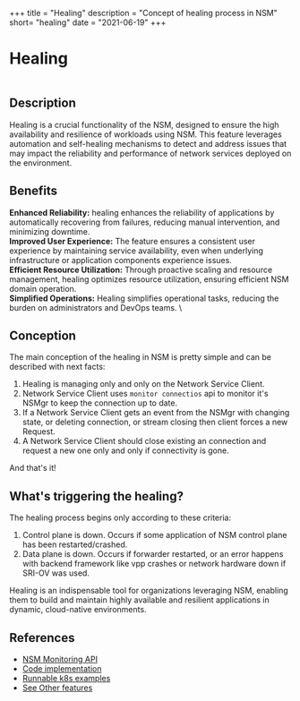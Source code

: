 +++
title = "Healing"
description = "Concept of healing process in NSM"
short= "healing"
date = "2021-06-19"
+++

# Healing

<div class="mxgraph" style="max-width:100%;border:1px solid transparent;" data-mxgraph="{&quot;highlight&quot;:&quot;#0000ff&quot;,&quot;nav&quot;:true,&quot;resize&quot;:true,&quot;page&quot;:0,&quot;toolbar&quot;:&quot;pages zoom layers tags lightbox&quot;,&quot;edit&quot;:&quot;_blank&quot;,&quot;xml&quot;:&quot;&lt;mxfile host=\&quot;app.diagrams.net\&quot; modified=\&quot;2023-09-11T20:46:54.995Z\&quot; agent=\&quot;Mozilla/5.0 (X11; Linux x86_64) AppleWebKit/537.36 (KHTML, like Gecko) Chrome/115.0.0.0 Safari/537.36\&quot; etag=\&quot;tyijm5trw9P4WcG1mQ-V\&quot; version=\&quot;21.7.4\&quot; pages=\&quot;3\&quot;&gt;\n  &lt;diagram name=\&quot;Basic NSM connection\&quot; id=\&quot;Hw3BWCYWfQ9POoBaBKqi\&quot;&gt;\n    &lt;mxGraphModel dx=\&quot;2358\&quot; dy=\&quot;1311\&quot; grid=\&quot;1\&quot; gridSize=\&quot;10\&quot; guides=\&quot;1\&quot; tooltips=\&quot;1\&quot; connect=\&quot;1\&quot; arrows=\&quot;1\&quot; fold=\&quot;1\&quot; page=\&quot;1\&quot; pageScale=\&quot;1\&quot; pageWidth=\&quot;850\&quot; pageHeight=\&quot;1100\&quot; math=\&quot;0\&quot; shadow=\&quot;0\&quot;&gt;\n      &lt;root&gt;\n        &lt;UserObject label=\&quot;\&quot; animation=\&quot;show 9kpMYaDJPGML5vcq7PKG-3 fade&amp;#xa;wait 1000&amp;#xa;&amp;#xa;hide 9kpMYaDJPGML5vcq7PKG-3&amp;#xa;wait 1000&amp;#xa;&amp;#xa;show 9kpMYaDJPGML5vcq7PKG-3 fade&amp;#xa;wait 1000&amp;#xa;&amp;#xa;hide 9kpMYaDJPGML5vcq7PKG-3&amp;#xa;wait 1000&amp;#xa;&amp;#xa;show 9kpMYaDJPGML5vcq7PKG-3 fade&amp;#xa;wait 1000\&quot; id=\&quot;0\&quot;&gt;\n          &lt;mxCell /&gt;\n        &lt;/UserObject&gt;\n        &lt;mxCell id=\&quot;1\&quot; parent=\&quot;0\&quot; /&gt;\n        &lt;mxCell id=\&quot;omH3HDC0cTvjw3kSEv1N-3\&quot; value=\&quot;NSC\&quot; style=\&quot;ellipse;whiteSpace=wrap;html=1;aspect=fixed;fillColor=#007FFF;strokeColor=#6c8ebf;\&quot; parent=\&quot;1\&quot; vertex=\&quot;1\&quot;&gt;\n          &lt;mxGeometry x=\&quot;40\&quot; y=\&quot;152.5\&quot; width=\&quot;70\&quot; height=\&quot;70\&quot; as=\&quot;geometry\&quot; /&gt;\n        &lt;/mxCell&gt;\n        &lt;mxCell id=\&quot;omH3HDC0cTvjw3kSEv1N-9\&quot; value=\&quot;Network Service\&quot; style=\&quot;ellipse;shape=cloud;whiteSpace=wrap;html=1;\&quot; parent=\&quot;1\&quot; vertex=\&quot;1\&quot;&gt;\n          &lt;mxGeometry x=\&quot;370\&quot; y=\&quot;127.5\&quot; width=\&quot;170\&quot; height=\&quot;120\&quot; as=\&quot;geometry\&quot; /&gt;\n        &lt;/mxCell&gt;\n        &lt;mxCell id=\&quot;omH3HDC0cTvjw3kSEv1N-10\&quot; value=\&quot;NSM\&quot; style=\&quot;rounded=1;whiteSpace=wrap;html=1;fillColor=#dae8fc;strokeColor=#6c8ebf;\&quot; parent=\&quot;1\&quot; vertex=\&quot;1\&quot;&gt;\n          &lt;mxGeometry x=\&quot;210\&quot; y=\&quot;20\&quot; width=\&quot;120\&quot; height=\&quot;60\&quot; as=\&quot;geometry\&quot; /&gt;\n        &lt;/mxCell&gt;\n        &lt;mxCell id=\&quot;omH3HDC0cTvjw3kSEv1N-11\&quot; value=\&quot;\&quot; style=\&quot;shape=flexArrow;endArrow=classic;html=1;rounded=0;exitX=1;exitY=0;exitDx=0;exitDy=0;entryX=0;entryY=0.5;entryDx=0;entryDy=0;flowAnimation=1;\&quot; parent=\&quot;1\&quot; source=\&quot;omH3HDC0cTvjw3kSEv1N-3\&quot; target=\&quot;omH3HDC0cTvjw3kSEv1N-10\&quot; edge=\&quot;1\&quot;&gt;\n          &lt;mxGeometry width=\&quot;50\&quot; height=\&quot;50\&quot; relative=\&quot;1\&quot; as=\&quot;geometry\&quot;&gt;\n            &lt;mxPoint x=\&quot;139.99999999999997\&quot; y=\&quot;103.89999999999998\&quot; as=\&quot;sourcePoint\&quot; /&gt;\n            &lt;mxPoint x=\&quot;237.4\&quot; y=\&quot;100\&quot; as=\&quot;targetPoint\&quot; /&gt;\n          &lt;/mxGeometry&gt;\n        &lt;/mxCell&gt;\n        &lt;mxCell id=\&quot;omH3HDC0cTvjw3kSEv1N-13\&quot; value=\&quot;\&quot; style=\&quot;shape=flexArrow;endArrow=classic;html=1;rounded=0;exitX=1.019;exitY=0.511;exitDx=0;exitDy=0;entryX=0.4;entryY=0.1;entryDx=0;entryDy=0;flowAnimation=1;exitPerimeter=0;entryPerimeter=0;\&quot; parent=\&quot;1\&quot; source=\&quot;omH3HDC0cTvjw3kSEv1N-10\&quot; target=\&quot;omH3HDC0cTvjw3kSEv1N-9\&quot; edge=\&quot;1\&quot;&gt;\n          &lt;mxGeometry width=\&quot;50\&quot; height=\&quot;50\&quot; relative=\&quot;1\&quot; as=\&quot;geometry\&quot;&gt;\n            &lt;mxPoint x=\&quot;360\&quot; y=\&quot;92\&quot; as=\&quot;sourcePoint\&quot; /&gt;\n            &lt;mxPoint x=\&quot;457\&quot; y=\&quot;20\&quot; as=\&quot;targetPoint\&quot; /&gt;\n          &lt;/mxGeometry&gt;\n        &lt;/mxCell&gt;\n        &lt;mxCell id=\&quot;omH3HDC0cTvjw3kSEv1N-15\&quot; value=\&quot;\&quot; style=\&quot;shape=cylinder3;whiteSpace=wrap;html=1;boundedLbl=1;backgroundOutline=1;size=15;rotation=90;fillColor=#e1d5e7;strokeColor=#9673a6;opacity=85;\&quot; parent=\&quot;1\&quot; vertex=\&quot;1\&quot;&gt;\n          &lt;mxGeometry x=\&quot;232.5\&quot; y=\&quot;35\&quot; width=\&quot;30\&quot; height=\&quot;310\&quot; as=\&quot;geometry\&quot; /&gt;\n        &lt;/mxCell&gt;\n        &lt;mxCell id=\&quot;omH3HDC0cTvjw3kSEv1N-16\&quot; value=\&quot;\&quot; style=\&quot;endArrow=none;dashed=1;html=1;dashPattern=1 3;strokeWidth=2;rounded=0;exitX=0.5;exitY=1;exitDx=0;exitDy=0;exitPerimeter=0;entryX=0.56;entryY=0.094;entryDx=0;entryDy=0;entryPerimeter=0;strokeColor=#FFFFFF;flowAnimation=1;\&quot; parent=\&quot;1\&quot; source=\&quot;omH3HDC0cTvjw3kSEv1N-15\&quot; target=\&quot;omH3HDC0cTvjw3kSEv1N-15\&quot; edge=\&quot;1\&quot;&gt;\n          &lt;mxGeometry width=\&quot;50\&quot; height=\&quot;50\&quot; relative=\&quot;1\&quot; as=\&quot;geometry\&quot;&gt;\n            &lt;mxPoint x=\&quot;200\&quot; y=\&quot;270\&quot; as=\&quot;sourcePoint\&quot; /&gt;\n            &lt;mxPoint x=\&quot;250\&quot; y=\&quot;220\&quot; as=\&quot;targetPoint\&quot; /&gt;\n          &lt;/mxGeometry&gt;\n        &lt;/mxCell&gt;\n        &lt;mxCell id=\&quot;omH3HDC0cTvjw3kSEv1N-17\&quot; value=\&quot;vWire\&quot; style=\&quot;text;html=1;align=center;verticalAlign=middle;resizable=0;points=[];autosize=1;strokeColor=none;fillColor=none;\&quot; parent=\&quot;1\&quot; vertex=\&quot;1\&quot;&gt;\n          &lt;mxGeometry x=\&quot;232.5\&quot; y=\&quot;140\&quot; width=\&quot;50\&quot; height=\&quot;30\&quot; as=\&quot;geometry\&quot; /&gt;\n        &lt;/mxCell&gt;\n        &lt;mxCell id=\&quot;omH3HDC0cTvjw3kSEv1N-23\&quot; value=\&quot;MonitorConnections()\&quot; style=\&quot;text;html=1;strokeColor=none;fillColor=none;align=center;verticalAlign=middle;whiteSpace=wrap;rounded=0;rotation=0;\&quot; parent=\&quot;1\&quot; vertex=\&quot;1\&quot;&gt;\n          &lt;mxGeometry x=\&quot;70\&quot; y=\&quot;60\&quot; width=\&quot;60\&quot; height=\&quot;30\&quot; as=\&quot;geometry\&quot; /&gt;\n        &lt;/mxCell&gt;\n        &lt;mxCell id=\&quot;omH3HDC0cTvjw3kSEv1N-24\&quot; value=\&quot;MonitorConnections()\&quot; style=\&quot;text;html=1;strokeColor=none;fillColor=none;align=center;verticalAlign=middle;whiteSpace=wrap;rounded=0;rotation=0;\&quot; parent=\&quot;1\&quot; vertex=\&quot;1\&quot;&gt;\n          &lt;mxGeometry x=\&quot;425\&quot; y=\&quot;60\&quot; width=\&quot;60\&quot; height=\&quot;30\&quot; as=\&quot;geometry\&quot; /&gt;\n        &lt;/mxCell&gt;\n        &lt;mxCell id=\&quot;hXiCzstOjBck-mbvdz4y-1\&quot; value=\&quot;NSC monitors events from NSM&amp;amp;nbsp;&amp;amp;nbsp;\&quot; style=\&quot;text;html=1;strokeColor=none;fillColor=none;align=center;verticalAlign=middle;whiteSpace=wrap;rounded=0;fontStyle=2\&quot; parent=\&quot;1\&quot; vertex=\&quot;1\&quot;&gt;\n          &lt;mxGeometry x=\&quot;157.5\&quot; y=\&quot;230\&quot; width=\&quot;200\&quot; height=\&quot;30\&quot; as=\&quot;geometry\&quot; /&gt;\n        &lt;/mxCell&gt;\n      &lt;/root&gt;\n    &lt;/mxGraphModel&gt;\n  &lt;/diagram&gt;\n  &lt;diagram name=\&quot;Controlplane is donw\&quot; id=\&quot;fCFuQAEkd7ZuGsZLUe5C\&quot;&gt;\n    &lt;mxGraphModel dx=\&quot;1123\&quot; dy=\&quot;1724\&quot; grid=\&quot;1\&quot; gridSize=\&quot;10\&quot; guides=\&quot;1\&quot; tooltips=\&quot;1\&quot; connect=\&quot;1\&quot; arrows=\&quot;1\&quot; fold=\&quot;1\&quot; page=\&quot;1\&quot; pageScale=\&quot;1\&quot; pageWidth=\&quot;850\&quot; pageHeight=\&quot;1100\&quot; math=\&quot;0\&quot; shadow=\&quot;0\&quot;&gt;\n      &lt;root&gt;\n        &lt;UserObject label=\&quot;\&quot; animation=\&quot;show 9kpMYaDJPGML5vcq7PKG-3 fade&amp;#xa;wait 1000&amp;#xa;&amp;#xa;hide 9kpMYaDJPGML5vcq7PKG-3&amp;#xa;wait 1000&amp;#xa;&amp;#xa;show 9kpMYaDJPGML5vcq7PKG-3 fade&amp;#xa;wait 1000&amp;#xa;&amp;#xa;hide 9kpMYaDJPGML5vcq7PKG-3&amp;#xa;wait 1000&amp;#xa;&amp;#xa;show 9kpMYaDJPGML5vcq7PKG-3 fade&amp;#xa;wait 1000\&quot; id=\&quot;AYK4R7hhKtBka3B4-u9C-0\&quot;&gt;\n          &lt;mxCell /&gt;\n        &lt;/UserObject&gt;\n        &lt;mxCell id=\&quot;AYK4R7hhKtBka3B4-u9C-1\&quot; parent=\&quot;AYK4R7hhKtBka3B4-u9C-0\&quot; /&gt;\n        &lt;mxCell id=\&quot;AYK4R7hhKtBka3B4-u9C-2\&quot; value=\&quot;NSC\&quot; style=\&quot;ellipse;whiteSpace=wrap;html=1;aspect=fixed;fillColor=#007FFF;strokeColor=#6c8ebf;\&quot; parent=\&quot;AYK4R7hhKtBka3B4-u9C-1\&quot; vertex=\&quot;1\&quot;&gt;\n          &lt;mxGeometry x=\&quot;40\&quot; y=\&quot;152.5\&quot; width=\&quot;70\&quot; height=\&quot;70\&quot; as=\&quot;geometry\&quot; /&gt;\n        &lt;/mxCell&gt;\n        &lt;mxCell id=\&quot;AYK4R7hhKtBka3B4-u9C-3\&quot; value=\&quot;Network Service\&quot; style=\&quot;ellipse;shape=cloud;whiteSpace=wrap;html=1;\&quot; parent=\&quot;AYK4R7hhKtBka3B4-u9C-1\&quot; vertex=\&quot;1\&quot;&gt;\n          &lt;mxGeometry x=\&quot;370\&quot; y=\&quot;127.5\&quot; width=\&quot;170\&quot; height=\&quot;120\&quot; as=\&quot;geometry\&quot; /&gt;\n        &lt;/mxCell&gt;\n        &lt;mxCell id=\&quot;AYK4R7hhKtBka3B4-u9C-4\&quot; value=\&quot;NSM\&quot; style=\&quot;rounded=1;whiteSpace=wrap;html=1;fillColor=#dae8fc;strokeColor=#6c8ebf;\&quot; parent=\&quot;AYK4R7hhKtBka3B4-u9C-1\&quot; vertex=\&quot;1\&quot;&gt;\n          &lt;mxGeometry x=\&quot;210\&quot; y=\&quot;20\&quot; width=\&quot;120\&quot; height=\&quot;60\&quot; as=\&quot;geometry\&quot; /&gt;\n        &lt;/mxCell&gt;\n        &lt;mxCell id=\&quot;AYK4R7hhKtBka3B4-u9C-7\&quot; value=\&quot;\&quot; style=\&quot;shape=cylinder3;whiteSpace=wrap;html=1;boundedLbl=1;backgroundOutline=1;size=15;rotation=90;fillColor=#e1d5e7;strokeColor=#9673a6;opacity=85;\&quot; parent=\&quot;AYK4R7hhKtBka3B4-u9C-1\&quot; vertex=\&quot;1\&quot;&gt;\n          &lt;mxGeometry x=\&quot;232.5\&quot; y=\&quot;35\&quot; width=\&quot;30\&quot; height=\&quot;310\&quot; as=\&quot;geometry\&quot; /&gt;\n        &lt;/mxCell&gt;\n        &lt;mxCell id=\&quot;AYK4R7hhKtBka3B4-u9C-8\&quot; value=\&quot;\&quot; style=\&quot;endArrow=none;dashed=1;html=1;dashPattern=1 2;strokeWidth=2;rounded=0;exitX=0.5;exitY=1;exitDx=0;exitDy=0;exitPerimeter=0;entryX=0.56;entryY=0.094;entryDx=0;entryDy=0;entryPerimeter=0;strokeColor=#FFFFFF;flowAnimation=1;\&quot; parent=\&quot;AYK4R7hhKtBka3B4-u9C-1\&quot; source=\&quot;AYK4R7hhKtBka3B4-u9C-7\&quot; target=\&quot;AYK4R7hhKtBka3B4-u9C-7\&quot; edge=\&quot;1\&quot;&gt;\n          &lt;mxGeometry width=\&quot;50\&quot; height=\&quot;50\&quot; relative=\&quot;1\&quot; as=\&quot;geometry\&quot;&gt;\n            &lt;mxPoint x=\&quot;200\&quot; y=\&quot;270\&quot; as=\&quot;sourcePoint\&quot; /&gt;\n            &lt;mxPoint x=\&quot;250\&quot; y=\&quot;220\&quot; as=\&quot;targetPoint\&quot; /&gt;\n          &lt;/mxGeometry&gt;\n        &lt;/mxCell&gt;\n        &lt;mxCell id=\&quot;AYK4R7hhKtBka3B4-u9C-9\&quot; value=\&quot;vWire\&quot; style=\&quot;text;html=1;align=center;verticalAlign=middle;resizable=0;points=[];autosize=1;strokeColor=none;fillColor=none;\&quot; parent=\&quot;AYK4R7hhKtBka3B4-u9C-1\&quot; vertex=\&quot;1\&quot;&gt;\n          &lt;mxGeometry x=\&quot;232.5\&quot; y=\&quot;140\&quot; width=\&quot;50\&quot; height=\&quot;30\&quot; as=\&quot;geometry\&quot; /&gt;\n        &lt;/mxCell&gt;\n        &lt;mxCell id=\&quot;AYK4R7hhKtBka3B4-u9C-10\&quot; value=\&quot;Request the same endpoint when NSM recovers\&quot; style=\&quot;text;html=1;strokeColor=none;fillColor=none;align=center;verticalAlign=middle;whiteSpace=wrap;rounded=0;rotation=0;\&quot; parent=\&quot;AYK4R7hhKtBka3B4-u9C-1\&quot; vertex=\&quot;1\&quot;&gt;\n          &lt;mxGeometry x=\&quot;20\&quot; y=\&quot;60\&quot; width=\&quot;150\&quot; height=\&quot;30\&quot; as=\&quot;geometry\&quot; /&gt;\n        &lt;/mxCell&gt;\n        &lt;mxCell id=\&quot;ig2cIF4Lasqp-jgczEgA-1\&quot; value=\&quot;\&quot; style=\&quot;endArrow=classic;html=1;rounded=0;exitX=0.67;exitY=0.033;exitDx=0;exitDy=0;exitPerimeter=0;entryX=0;entryY=0.5;entryDx=0;entryDy=0;dashed=1;flowAnimation=1;\&quot; parent=\&quot;AYK4R7hhKtBka3B4-u9C-1\&quot; source=\&quot;AYK4R7hhKtBka3B4-u9C-2\&quot; target=\&quot;AYK4R7hhKtBka3B4-u9C-4\&quot; edge=\&quot;1\&quot;&gt;\n          &lt;mxGeometry width=\&quot;50\&quot; height=\&quot;50\&quot; relative=\&quot;1\&quot; as=\&quot;geometry\&quot;&gt;\n            &lt;mxPoint x=\&quot;150\&quot; y=\&quot;170\&quot; as=\&quot;sourcePoint\&quot; /&gt;\n            &lt;mxPoint x=\&quot;200\&quot; y=\&quot;120\&quot; as=\&quot;targetPoint\&quot; /&gt;\n          &lt;/mxGeometry&gt;\n        &lt;/mxCell&gt;\n        &lt;mxCell id=\&quot;Mlakmdvckh77MQSdeGI7-0\&quot; value=\&quot;if there is any problem with the control plane, NSC tries to save the existing working connection without changing NSE\&quot; style=\&quot;text;html=1;strokeColor=none;fillColor=none;align=center;verticalAlign=middle;whiteSpace=wrap;rounded=0;fontStyle=2\&quot; parent=\&quot;AYK4R7hhKtBka3B4-u9C-1\&quot; vertex=\&quot;1\&quot;&gt;\n          &lt;mxGeometry x=\&quot;61.25\&quot; y=\&quot;247.5\&quot; width=\&quot;392.5\&quot; height=\&quot;30\&quot; as=\&quot;geometry\&quot; /&gt;\n        &lt;/mxCell&gt;\n        &lt;mxCell id=\&quot;3x2izgeInzpGHNVWlJsG-0\&quot; value=\&quot;🤯️\&quot; style=\&quot;text;whiteSpace=wrap;fontSize=40;\&quot; vertex=\&quot;1\&quot; parent=\&quot;AYK4R7hhKtBka3B4-u9C-1\&quot;&gt;\n          &lt;mxGeometry x=\&quot;241.25\&quot; y=\&quot;-10\&quot; width=\&quot;57.5\&quot; height=\&quot;60\&quot; as=\&quot;geometry\&quot; /&gt;\n        &lt;/mxCell&gt;\n      &lt;/root&gt;\n    &lt;/mxGraphModel&gt;\n  &lt;/diagram&gt;\n  &lt;diagram name=\&quot;Dataplane is donw\&quot; id=\&quot;ajp2sjOqkXyrNskzNl52\&quot;&gt;\n    &lt;mxGraphModel dx=\&quot;943\&quot; dy=\&quot;524\&quot; grid=\&quot;1\&quot; gridSize=\&quot;10\&quot; guides=\&quot;1\&quot; tooltips=\&quot;1\&quot; connect=\&quot;1\&quot; arrows=\&quot;1\&quot; fold=\&quot;1\&quot; page=\&quot;1\&quot; pageScale=\&quot;1\&quot; pageWidth=\&quot;850\&quot; pageHeight=\&quot;1100\&quot; math=\&quot;0\&quot; shadow=\&quot;0\&quot;&gt;\n      &lt;root&gt;\n        &lt;UserObject label=\&quot;\&quot; animation=\&quot;show 9kpMYaDJPGML5vcq7PKG-3 fade&amp;#xa;wait 1000&amp;#xa;&amp;#xa;hide 9kpMYaDJPGML5vcq7PKG-3&amp;#xa;wait 1000&amp;#xa;&amp;#xa;show 9kpMYaDJPGML5vcq7PKG-3 fade&amp;#xa;wait 1000&amp;#xa;&amp;#xa;hide 9kpMYaDJPGML5vcq7PKG-3&amp;#xa;wait 1000&amp;#xa;&amp;#xa;show 9kpMYaDJPGML5vcq7PKG-3 fade&amp;#xa;wait 1000\&quot; id=\&quot;RjpcAYOmda8Mia4iLe12-0\&quot;&gt;\n          &lt;mxCell /&gt;\n        &lt;/UserObject&gt;\n        &lt;mxCell id=\&quot;RjpcAYOmda8Mia4iLe12-1\&quot; parent=\&quot;RjpcAYOmda8Mia4iLe12-0\&quot; /&gt;\n        &lt;mxCell id=\&quot;RjpcAYOmda8Mia4iLe12-2\&quot; value=\&quot;NSC\&quot; style=\&quot;ellipse;whiteSpace=wrap;html=1;aspect=fixed;fillColor=#007FFF;strokeColor=#6c8ebf;\&quot; parent=\&quot;RjpcAYOmda8Mia4iLe12-1\&quot; vertex=\&quot;1\&quot;&gt;\n          &lt;mxGeometry x=\&quot;40\&quot; y=\&quot;152.5\&quot; width=\&quot;70\&quot; height=\&quot;70\&quot; as=\&quot;geometry\&quot; /&gt;\n        &lt;/mxCell&gt;\n        &lt;mxCell id=\&quot;RjpcAYOmda8Mia4iLe12-3\&quot; value=\&quot;Network Service\&quot; style=\&quot;ellipse;shape=cloud;whiteSpace=wrap;html=1;\&quot; parent=\&quot;RjpcAYOmda8Mia4iLe12-1\&quot; vertex=\&quot;1\&quot;&gt;\n          &lt;mxGeometry x=\&quot;370\&quot; y=\&quot;127.5\&quot; width=\&quot;170\&quot; height=\&quot;120\&quot; as=\&quot;geometry\&quot; /&gt;\n        &lt;/mxCell&gt;\n        &lt;mxCell id=\&quot;RjpcAYOmda8Mia4iLe12-4\&quot; value=\&quot;NSM\&quot; style=\&quot;rounded=1;whiteSpace=wrap;html=1;fillColor=#dae8fc;strokeColor=#6c8ebf;\&quot; parent=\&quot;RjpcAYOmda8Mia4iLe12-1\&quot; vertex=\&quot;1\&quot;&gt;\n          &lt;mxGeometry x=\&quot;210\&quot; y=\&quot;20\&quot; width=\&quot;120\&quot; height=\&quot;60\&quot; as=\&quot;geometry\&quot; /&gt;\n        &lt;/mxCell&gt;\n        &lt;mxCell id=\&quot;RjpcAYOmda8Mia4iLe12-5\&quot; value=\&quot;\&quot; style=\&quot;shape=cylinder3;whiteSpace=wrap;html=1;boundedLbl=1;backgroundOutline=1;size=15;rotation=90;fillColor=#e1d5e7;strokeColor=#9673a6;opacity=85;\&quot; parent=\&quot;RjpcAYOmda8Mia4iLe12-1\&quot; vertex=\&quot;1\&quot;&gt;\n          &lt;mxGeometry x=\&quot;232.5\&quot; y=\&quot;35\&quot; width=\&quot;30\&quot; height=\&quot;310\&quot; as=\&quot;geometry\&quot; /&gt;\n        &lt;/mxCell&gt;\n        &lt;mxCell id=\&quot;RjpcAYOmda8Mia4iLe12-7\&quot; value=\&quot;vWire\&quot; style=\&quot;text;html=1;align=center;verticalAlign=middle;resizable=0;points=[];autosize=1;strokeColor=none;fillColor=none;\&quot; parent=\&quot;RjpcAYOmda8Mia4iLe12-1\&quot; vertex=\&quot;1\&quot;&gt;\n          &lt;mxGeometry x=\&quot;232.5\&quot; y=\&quot;140\&quot; width=\&quot;50\&quot; height=\&quot;30\&quot; as=\&quot;geometry\&quot; /&gt;\n        &lt;/mxCell&gt;\n        &lt;mxCell id=\&quot;RjpcAYOmda8Mia4iLe12-8\&quot; value=\&quot;Request a new endpoint\&quot; style=\&quot;text;html=1;strokeColor=none;fillColor=none;align=center;verticalAlign=middle;whiteSpace=wrap;rounded=0;rotation=0;\&quot; parent=\&quot;RjpcAYOmda8Mia4iLe12-1\&quot; vertex=\&quot;1\&quot;&gt;\n          &lt;mxGeometry x=\&quot;9.999999999999993\&quot; y=\&quot;60\&quot; width=\&quot;170\&quot; height=\&quot;30\&quot; as=\&quot;geometry\&quot; /&gt;\n        &lt;/mxCell&gt;\n        &lt;mxCell id=\&quot;RjpcAYOmda8Mia4iLe12-9\&quot; value=\&quot;🤯️\&quot; style=\&quot;text;whiteSpace=wrap;fontSize=40;\&quot; parent=\&quot;RjpcAYOmda8Mia4iLe12-1\&quot; vertex=\&quot;1\&quot;&gt;\n          &lt;mxGeometry x=\&quot;232.5\&quot; y=\&quot;160\&quot; width=\&quot;30\&quot; height=\&quot;30\&quot; as=\&quot;geometry\&quot; /&gt;\n        &lt;/mxCell&gt;\n        &lt;mxCell id=\&quot;RjpcAYOmda8Mia4iLe12-10\&quot; value=\&quot;\&quot; style=\&quot;endArrow=classic;html=1;rounded=0;exitX=0.67;exitY=0.033;exitDx=0;exitDy=0;exitPerimeter=0;entryX=0;entryY=0.5;entryDx=0;entryDy=0;dashed=1;flowAnimation=1;\&quot; parent=\&quot;RjpcAYOmda8Mia4iLe12-1\&quot; source=\&quot;RjpcAYOmda8Mia4iLe12-2\&quot; target=\&quot;RjpcAYOmda8Mia4iLe12-4\&quot; edge=\&quot;1\&quot;&gt;\n          &lt;mxGeometry width=\&quot;50\&quot; height=\&quot;50\&quot; relative=\&quot;1\&quot; as=\&quot;geometry\&quot;&gt;\n            &lt;mxPoint x=\&quot;150\&quot; y=\&quot;170\&quot; as=\&quot;sourcePoint\&quot; /&gt;\n            &lt;mxPoint x=\&quot;200\&quot; y=\&quot;120\&quot; as=\&quot;targetPoint\&quot; /&gt;\n          &lt;/mxGeometry&gt;\n        &lt;/mxCell&gt;\n        &lt;mxCell id=\&quot;K5WsPid-idVXgfpLEVgI-0\&quot; value=\&quot;if NSC detects that vWire is not working &amp;lt;br&amp;gt;then NSC requests a new endpoint\&quot; style=\&quot;text;html=1;strokeColor=none;fillColor=none;align=center;verticalAlign=middle;whiteSpace=wrap;rounded=0;fontStyle=2\&quot; parent=\&quot;RjpcAYOmda8Mia4iLe12-1\&quot; vertex=\&quot;1\&quot;&gt;\n          &lt;mxGeometry x=\&quot;133.75\&quot; y=\&quot;222.5\&quot; width=\&quot;247.5\&quot; height=\&quot;30\&quot; as=\&quot;geometry\&quot; /&gt;\n        &lt;/mxCell&gt;\n      &lt;/root&gt;\n    &lt;/mxGraphModel&gt;\n  &lt;/diagram&gt;\n&lt;/mxfile&gt;\n&quot;}"></div>
<script type="text/javascript" src="https://viewer.diagrams.net/js/viewer-static.min.js"></script>

## Description

 Healing is a crucial functionality of the NSM, designed to ensure the high availability and resilience of workloads using NSM. This feature leverages automation and self-healing mechanisms to detect and address issues that may impact the reliability and performance of network services deployed on the environment.

## Benefits

**Enhanced Reliability:** healing enhances the reliability of applications by automatically recovering from failures, reducing manual intervention, and minimizing downtime. \
**Improved User Experience:** The feature ensures a consistent user experience by maintaining service availability, even when underlying infrastructure or application components experience issues. \
**Efficient Resource Utilization:** Through proactive scaling and resource management, healing optimizes resource utilization, ensuring efficient NSM domain operation. \
**Simplified Operations:** Healing simplifies operational tasks, reducing the burden on administrators and DevOps teams. \

## Conception

The main conception of the healing in NSM is pretty simple and can be described with next facts:

1. Healing is managing only and only on the Network Service Client.
2. Network Service Client uses `monitor connectios` api to monitor it's NSMgr to keep the connection up to date.
3. If a Network Service Client gets an event from the NSMgr with changing state, or deleting connection, or stream closing then client forces a new Request.
4. A Network Service Client should close existing an connection and request a new one only and only if connectivity is gone.

And that's it!


## What's triggering the healing?

The healing process begins only according to these criteria:

1. Control plane is down. Occurs if some application of NSM control plane has been restarted/crashed.
2. Data plane is down. Occurs if forwarder restarted, or an error happens with backend framework like vpp crashes or network hardware down if SRI-OV was used.

Healing is an indispensable tool for organizations leveraging NSM, enabling them to build and maintain highly available and resilient applications in dynamic, cloud-native environments.

## References

- [NSM Monitoring API](https://github.com/networkservicemesh/api/blob/release/v1.10.0/pkg/api/networkservice/connection.proto#L79-L81)
- [Code implementation](https://github.com/networkservicemesh/sdk/tree/release/v1.10.0/pkg/networkservice/common/heal)
- [Runnable k8s examples](https://github.com/networkservicemesh/deployments-k8s/tree/release/v1.10.0/examples/heal)
- [See Other features](../)
